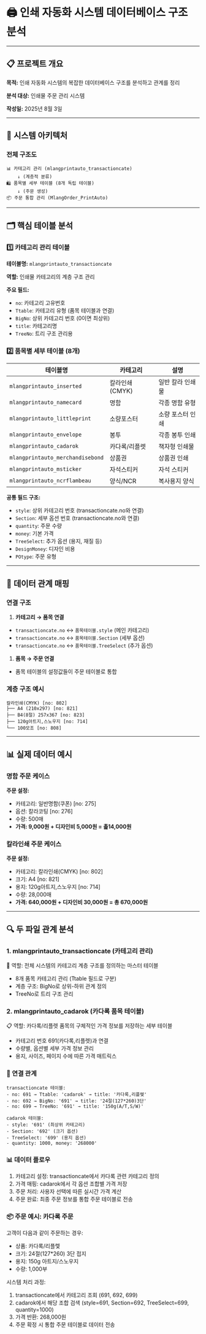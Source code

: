 # 🖨️ 인쇄 자동화 시스템 데이터베이스 구조 분석

---

## 📋 프로젝트 개요

**목적:** 인쇄 자동화 시스템의 복잡한 데이터베이스 구조를 분석하고 관계를 정리

**분석 대상:** 인쇄물 주문 관리 시스템

**작성일:** 2025년 8월 3일

---

## 🏢 시스템 아키텍처

### 전체 구조도

```
📊 카테고리 관리 (mlangprintauto_transactioncate)
    ↓ (계층적 분류)
🛍️ 품목별 세부 테이블 (8개 독립 테이블)
    ↓ (주문 생성)
📦 주문 통합 관리 (MlangOrder_PrintAuto)
```

---

## 🗂️ 핵심 테이블 분석

### 1️⃣ 카테고리 관리 테이블

**테이블명:** ``mlangprintauto_transactioncate``

**역할:** 인쇄물 카테고리의 계층 구조 관리

**주요 필드:**

- ``no``: 카테고리 고유번호
- ``Ttable``: 카테고리 유형 (품목 테이블과 연결)
- ``BigNo``: 상위 카테고리 번호 (0이면 최상위)
- ``title``: 카테고리명
- ``TreeNo``: 트리 구조 관리용

### 2️⃣ 품목별 세부 테이블 (8개)

| **테이블명** | **카테고리** | **설명** |
| --- | --- | --- |
| `mlangprintauto_inserted` | 칼라인쇄(CMYK) | 일반 칼라 인쇄물 |
| `mlangprintauto_namecard` | 명함 | 각종 명함 유형 |
| `mlangprintauto_littleprint` | 소량포스터 | 소량 포스터 인쇄 |
| `mlangprintauto_envelope` | 봉투 | 각종 봉투 인쇄 |
| `mlangprintauto_cadarok` | 카다록/리플렛 | 책자형 인쇄물 |
| `mlangprintauto_merchandisebond` | 상품권 | 상품권 인쇄 |
| `mlangprintauto_msticker` | 자석스티커 | 자석 스티커 |
| `mlangprintauto_ncrflambeau` | 양식/NCR | 복사용지 양식 |

**공통 필드 구조:**

- ``style``: 상위 카테고리 번호 (transactioncate.no와 연결)
- ``Section``: 세부 옵션 번호 (transactioncate.no와 연결)
- ``quantity``: 주문 수량
- ``money``: 기본 가격
- ``TreeSelect``: 추가 옵션 (용지, 재질 등)
- ``DesignMoney``: 디자인 비용
- ``POtype``: 주문 유형

---

## 🔄 데이터 관계 매핑

### 연결 구조

1. **카테고리 → 품목 연결**
- ``transactioncate.no`` ↔ ``품목테이블.style`` (메인 카테고리)
- ``transactioncate.no`` ↔ ``품목테이블.Section`` (세부 옵션)
- ``transactioncate.no`` ↔ ``품목테이블.TreeSelect`` (추가 옵션)
1. **품목 → 주문 연결**
- 품목 테이블의 설정값들이 주문 테이블로 통합

### 계층 구조 예시

```
칼라인쇄(CMYK) [no: 802]
├── A4 (210x297) [no: 821]
├── B4(8절) 257x367 [no: 823]
├── 120g아트지,스노우지 [no: 714]
└── 100모조 [no: 808]
```

---

## 📊 실제 데이터 예시

### 명함 주문 케이스

**주문 설정:**

- 카테고리: 일반명함(쿠폰) [no: 275]
- 옵션: 칼라코팅 [no: 276]
- 수량: 500매
- **가격: 9,000원 + 디자인비 5,000원 = 촕14,000원**

### 칼라인쇄 주문 케이스

**주문 설정:**

- 카테고리: 칼라인쇄(CMYK) [no: 802]
- 크기: A4 [no: 821]
- 용지: 120g아트지,스노우지 [no: 714]
- 수량: 28,000매
- **가격: 640,000원 + 디자인비 30,000원 = 총 670,000원**

---

## 🔍 두 파일 관계 분석

### 1. mlangprintauto_transactioncate (카테고리 관리)

<aside>
📂 역할: 전체 시스템의 카테고리 계층 구조를 정의하는 마스터 테이블

</aside>

- 8개 품목 카테고리 관리 (Ttable 필드로 구분)
- 계층 구조: BigNo로 상위-하위 관계 정의
- TreeNo로 트리 구조 관리

### 2. mlangprintauto_cadarok (카다록 품목 테이블)

<aside>
📋 역할: 카다록/리플렛 품목의 구체적인 가격 정보를 저장하는 세부 테이블

</aside>

- 카테고리 번호 691(카다록,리플렛)과 연결
- 수량별, 옵션별 세부 가격 정보 관리
- 용지, 사이즈, 페이지 수에 따른 가격 매트릭스

### 🔗 연결 관계

```
transactioncate 테이블:
- no: 691 → Ttable: 'cadarok' → title: '카다록,리플렟'
- no: 692 → BigNo: '691' → title: '24절(127*260)3단'
- no: 699 → TreeNo: '691' → title: '150g(A/T,S/W)'

cadarok 테이블:
- style: '691' (최상위 카테고리)
- Section: '692' (크기 옵션)
- TreeSelect: '699' (용지 옵션)
- quantity: 1000, money: '268000'
```

### 📊 데이터 플로우

1. 카테고리 설정: transactioncate에서 카다록 관련 카테고리 정의
2. 가격 매핑: cadarok에서 각 옵션 조합별 가격 저장
3. 주문 처리: 사용자 선택에 따른 실시간 가격 계산
4. 주문 완료: 최종 주문 정보를 통합 주문 테이블로 전송

### 📦 주문 예시: 카다록 주문

고객이 다음과 같이 주문하는 경우:

- 상품: 카다록/리플렟
- 크기: 24절(127*260) 3단 접지
- 용지: 150g 아트지/스노우지
- 수량: 1,000부

시스템 처리 과정:

1. transactioncate에서 카테고리 조회 (691, 692, 699)
2. cadarok에서 해당 조합 검색 (style=691, Section=692, TreeSelect=699, quantity=1000)
3. 가격 반환: 268,000원
4. 주문 확정 시 통합 주문 테이블로 데이터 전송
